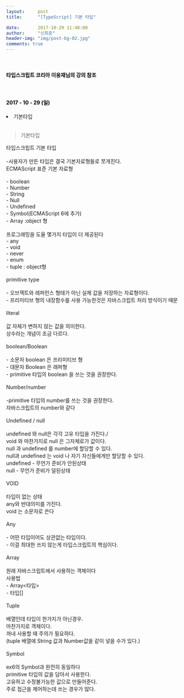 ```yaml
---
layout:     post
title:      "[TypeScript] 기본 타입"

date:       2017-10-29 11:40:00
author:     "신희준"
header-img: "img/post-bg-02.jpg"
comments: true
---
```


<meta name="description" content="Spring스프링 애너테이션 Annotation정리 @Autowired,@Qualifier,@Resource,@Component,@PostConstruct,@Aspect
,@AOP,@POINTCUT,@AROUND,@ADVICE,@RequestMapping,@REPOSITORY,@SERVICE,@COMPONENT
">
<br>
<H4 style ="font-weight:bold; color:black;"> 타입스크립트 코리아 이웅재님의 강의 참조</H4>
<br>
<H4 style ="font-weight:bold; color : black">2017 - 10 - 29 (일)</H4>
<li>기본타입</li>

<br>

>기본타입

<p style="font-size:14px;">
타입스크립트 기본 타입
<br><br>
-사용자가 만든 타입은 결국 기본자료형들로 쪼개진다.
<br>
ECMAScript 표준 기본 자료형
<br><br>
- boolean
<br>
- Number
<br>
- String
<br>
- Null
<br>
- Undefined
<br>
- Symbol(ECMAScript 6에 추가)
<br>
- Array :object 형
<br><br>
프로그래밍을 도울 몇가지 타입이 더 제공된다
<br>
- any
<br>
- void
<br>
- never
<br>
- enum
<br>
- tuple : object형
<br><br>
primitive type
<br><br>
- 오브젝트와 레퍼런스 형태가 아닌 실제 값을 저장하는 자료형이다.
<br>
- 프리미티브 형의 내장함수를 사용 가능한것은 자바스크립트 처리 방식이기 때문
<br><br>
literal
<br><br>
값 자체가 변하지 않는 값을 의미한다.
<br>
상수라는 개념이 조금 다르다.
<br><br>
boolean/Boolean
<br><br>
- 소문자 boolean 은 프리미티브 형
<br>
- 대문자 Boolean 은 래퍼형
<br>
- primitive 타입의 boolean 을 쓰는 것을 권장한다.
<br><br>
Number/number
<br><br>
-primitive 타입의 number를 쓰는 것을 권장한다.
<br>
자바스크립트의 number와 같다
<br><br>
Undefined / null
<br><br>
undefined 와 null은 각각 고유 타입을 가진다./
<br>
void 와 마찬가지로 null 은 그자체로가 값이다.
<br>
null 과 undefined 를 number에 할당할 수 있다.
<br>
null과 undefined 는 void 나 자기 자신들에게만 할당할 수 있다.
<br>
undefined - 무언가 준비가 안된상태
<br>
null - 무언가 준비가 덜된상태
<br><br>
VOID
<br><br>
타입이 없는 상태
<br>
any와 반대의미를 가진다.
<br>
void 는 소문자로 쓴다
<br><br>
Any
<br><br>
- 어떤 타입이어도 상관없는 타입이다.
<br>
- 이걸 최대한 쓰지 않는게 타입스크립트의 핵심이다.
<br><br>
Array
<br><br>
원래 자바스크립트에서 사용하는 객체이다
<br>
사용법
<br>
- Array<타입>
<br>
-   타입[]
<br><br>
 Tuple
<br><br>
배열인데 타입이 한가지가 아닌경우.
<br>
마찬가지로 객체이다.
<br>
꺼내 사용할 때 주의가 필요하다.
<br>
(tuple 배열에 String 값과 Number값을 같이 넣을 수가 있다.)
<br><br>
Symbol
<br><br>
ex6의 Symbol과 완전히 동일하다
<br>
primitive 타입의 값을 담아서 사용한다.
<br>
고유하고 수정불가능한 값으로 만들어준다.
<br>
주로 접근을 제어하는데 쓰는 경우가 많다.
</p>
